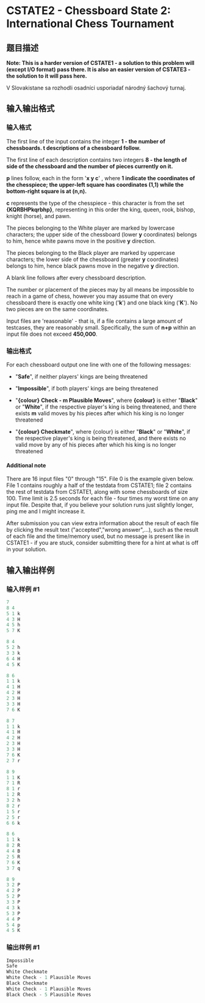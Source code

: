 # CSTATE2 - Chessboard State 2: International Chess Tournament

## 题目描述

**Note: This is a harder version of CSTATE1 - a solution to this problem will (except I/O format) pass there. It is also an easier version of CSTATE3 - the solution to it will pass here.**

V Slovakistane sa rozhodli osadníci usporiadať národný šachový turnaj.

## 输入输出格式

### 输入格式

The first line of the input contains the integer **1 - the number of chessboards. **t** descriptions of a chessboard follow.**

The first line of each description contains two integers **8 - the length of side of the chessboard and the number of pieces currently on it.**

**p** lines follow, each in the form '**x y c**' , where **1 indicate the coordinates of the chesspiece; the upper-left square has coordinates **(1,1)** while the bottom-right square is at **(n,n)**.**

**c** represents the type of the chesspiece - this character is from the set **{KQRBHPkqrbhp}**, representing in this order the king, queen, rook, bishop, knight (horse), and pawn.

The pieces belonging to the White player are marked by lowercase characters; the upper side of the chessboard (lower **y** coordinates) belongs to him, hence white pawns move in the positive **y** direction.

The pieces belonging to the Black player are marked by uppercase characters; the lower side of the chessboard (greater **y** coordinates) belongs to him, hence black pawns move in the negative **y** direction.

A blank line follows after every chessboard description.

The number or placement of the pieces may by all means be impossible to reach in a game of chess, however you may assume that on every chessboard there is exactly one white king ('**k**') and one black king ('**K**'). No two pieces are on the same coordinates.

Input files are 'reasonable' - that is, if a file contains a large amount of testcases, they are reasonably small. Specifically, the sum of **n+p** within an input file does not exceed **450,000**.

### 输出格式

For each chessboard output one line with one of the following messages:

- "**Safe**", if neither players' kings are being threatened

- "**Impossible**", if both players' kings are being threatened

- "**{colour}** **Check - m Plausible Moves**", where **{colour}** is either "**Black**" or "**White**", if the respective player's king is being threatened, and there exists **m** valid moves by his pieces after which his king is no longer threatened

- "**{colour} Checkmate**", where {colour} is either "**Black**" or "**White**", if the respective player's king is being threatened, and there exists no valid move by any of his pieces after which his king is no longer threatened

#### Additional note

There are 16 input files "0" through "15". File 0 is the example given below. File 1 contains roughly a half of the testdata from CSTATE1; file 2 contains the rest of testdata from CSTATE1, along with some chessboards of size 100. Time limit is 2.5 seconds for each file - four times my worst time on any input file. Despite that, if you believe your solution runs just slightly longer, ping me and I might increase it.

After submission you can view extra information about the result of each file by clicking the result text ("accepted","wrong answer",...), such as the result of each file and the time/memory used, but no message is present like in CSTATE1 - if you are stuck, consider submitting there for a hint at what is off in your solution.

## 输入输出样例

### 输入样例 #1

```cpp
7
8 4
5 1 k
4 3 H
4 5 h
5 7 K

8 4
5 2 h
3 3 k
6 4 H
4 5 K

8 6
1 1 k
4 1 H
4 2 H
2 3 H
3 3 H
7 6 K

8 7
1 1 k
4 1 H
4 2 H
2 3 H
3 3 H
7 6 K
2 7 r

8 9
1 1 K
7 1 R
8 1 r
1 2 R
3 2 h
8 2 r
1 5 r
2 5 r
6 6 k

8 6
1 1 k
8 2 R
4 4 B
2 5 R
7 6 K
3 7 q

8 9
3 2 P
4 2 P
5 2 P
3 3 P
4 3 k
5 3 P
4 4 P
5 4 p
4 5 K
```


### 输出样例 #1

```cpp
Impossible
Safe
White Checkmate
White Check - 1 Plausible Moves
Black Checkmate
White Check - 1 Plausible Moves
Black Check - 5 Plausible Moves
```


